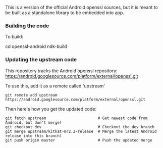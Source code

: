 
This is a version of the official Android openssl sources, but it is meant to be built as a standalone library to be embedded into app.

### Building the code

To build:

cd openssl-android
ndk-build

### Updating the upstream code

This repository tracks the Android openssl repository: https://android.googlesource.com/platform/external/openssl.git 

To use this, add it as a remote called 'upstream'

```shell
git remote add upstream https://android.googlesource.com/platform/external/openssl.git
```

Then here's how you get the updated code:

```
git fetch upstream                       # Get newest code from Android, but don't merge)
git checkout dev                         # Checkout the dev branch
git merge upstream/kitkat-mr2.2-release  # Merge the latest Android release into this branch)
git push origin master                   # Push the updated merge
```

